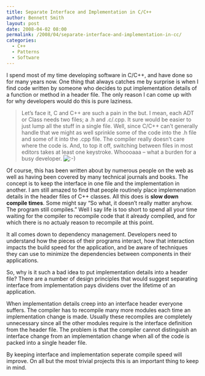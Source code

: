 ```yaml
---
title: Separate Interface and Implementation in C/C++
author: Bennett Smith
layout: post
date: 2008-04-02 08:00
permalink: /2008/04/separate-interface-and-implementation-in-cc/
categories:
  - C++
  - Patterns
  - Software
---
```

I spend most of my time developing software in C/C++, and have done so for many years now. One thing that always catches me by surprise is when I find code written by someone who decides to put implementation details of a function or method in a header file. The only reason I can come up with for why developers would do this is pure laziness.

> Let’s face it, C and C++ are such a pain in the but. I mean, each ADT or Class needs two files; a .h and .c/.cpp. It sure would be easier to just lump all the stuff in a single file. Well, since C/C++ can’t generally handle that we might as well sprinkle some of the code into the .h file and some of it into the .cpp file. The compiler really doesn’t care where the code is. And, to top it off, switching between files in most editors takes at least one keystroke. Whoooaaa – what a burden for a busy developer. <img src='http://www.idevelopsoftware.com/wp-includes/images/smilies/icon_smile.gif' alt=':-)' class='wp-smiley' /> 

Of course, this has been written about by numerous people on the web as well as having been covered by many technical journals and books. The concept is to keep the interface in one file and the implementation in another. I am still amazed to find that people routinely place implemenation details in the header files of C++ classes. All this does is **slow down compile times**. Some might say “So what, it doesn’t really matter anyhow. The program still compiles.” Well I say life is too short to spend all your time waiting for the compiler to recompile code that it already compiled, and for which there is no actualy reason to recompile at this point.

It all comes down to dependency management. Developers need to understand how the pieces of their programs interact, how that interaction impacts the build speed for the application, and be aware of techniques they can use to minimize the dependencies between components in their applications.

So, why is it such a bad idea to put implementation details into a header file? There are a number of design principles that would suggest separating interface from implementation pays dividens over the lifetime of an application.

When implementation details creep into an interface header everyone suffers. The compiler has to recompile many more modules each time an implementation change is made. Usually these recompiles are completely unnecessary since all the other modules require is the interface definition from the header file. The problem is that the compiler cannot distinguish an interface change from an implementation change when all of the code is packed into a single header file.

By keeping interface and implementation seperate compile speed will improve. On all but the most trivial projects this is an important thing to keep in mind.

